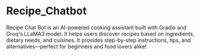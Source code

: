 # Recipe_Chatbot
Recipe Chat Bot is an AI-powered cooking assistant built with Gradio and Groq's LLaMA3 model. It helps users discover recipes based on ingredients, dietary needs, and cuisines. It provides step-by-step instructions, tips, and alternatives—perfect for beginners and food lovers alike!
